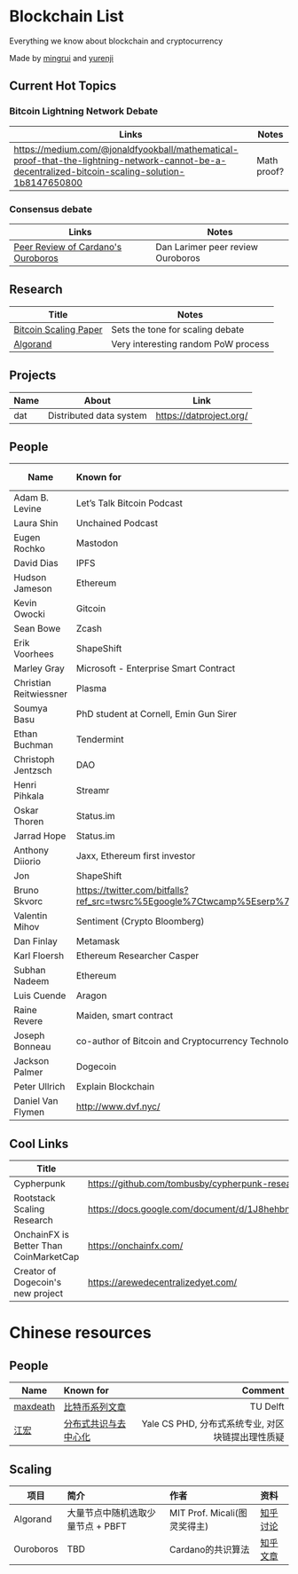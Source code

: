 # Blockchain List
Everything we know about blockchain and cryptocurrency

Made by [mingrui](https://github.com/mingrui) and [yurenji](https://github.com/yurenji)

## Current Hot Topics
### Bitcoin Lightning Network Debate
| Links | Notes |
| ----- | ----- |
| https://medium.com/@jonaldfyookball/mathematical-proof-that-the-lightning-network-cannot-be-a-decentralized-bitcoin-scaling-solution-1b8147650800 | Math proof? |

### Consensus debate 
| Links | Notes |
| ----- | ----- |
| [Peer Review of Cardano's Ouroboros](https://steemit.com/cardamon/@dan/peer-review-of-cardano-s-ouroboros)| Dan Larimer peer review Ouroboros |

## Research
| Title | Notes |
| ----- | ----- |
|[Bitcoin Scaling Paper](https://drive.google.com/file/d/1mXGpWiSuEwJmbBVVYzPGHfujdkAAClz_/view)| Sets the tone for scaling debate |
|[Algorand](https://arxiv.org/pdf/1607.01341.pdf)| Very interesting random PoW process |

## Projects
|Name| About | Link |
|-|-|-|
|dat| Distributed data system | https://datproject.org/ |

## People

| Name        | Known for           | Interview Count  |
| ------------- |:-------------| -----:|
|Adam B. Levine|	Let’s Talk Bitcoin Podcast	|1|
|Laura Shin|	Unchained Podcast	|1|
|Eugen Rochko|	Mastodon	|1|
|David Dias|	IPFS|	1|
|Hudson Jameson|	Ethereum	|1|
|Kevin Owocki|	Gitcoin	|1|
|Sean Bowe|	Zcash|1|
|Erik Voorhees|	ShapeShift	|1|
|Marley Gray|	Microsoft - Enterprise Smart Contract	|1|
|Christian Reitwiessner|	Plasma	|1|
|Soumya Basu|	PhD student at Cornell, Emin Gun Sirer	|1|
|Ethan Buchman|	Tendermint	|1|
|Christoph Jentzsch|	DAO	|1|
|Henri Pihkala|	Streamr	|1|
|Oskar Thoren|	Status.im	|1|
|Jarrad Hope|	Status.im	|1|
|Anthony Diiorio|	Jaxx, Ethereum first investor	|1|
|Jon| 	ShapeShift	|1|
|Bruno Skvorc|	https://twitter.com/bitfalls?ref_src=twsrc%5Egoogle%7Ctwcamp%5Eserp%7Ctwgr%5Eauthor	|1|
|Valentin Mihov|	Sentiment (Crypto Bloomberg)	|1|
|Dan Finlay|	Metamask	|1|
|Karl Floersh|	Ethereum Researcher Casper	|2|
|Subhan Nadeem|	Ethereum	|1|
|Luis Cuende|	Aragon	|1|
|Raine Revere|	Maiden, smart contract	|1|
|Joseph Bonneau|	 co-author of Bitcoin and Cryptocurrency Technologies	|1|
|Jackson Palmer|	Dogecoin	|1|
|Peter Ullrich|	Explain Blockchain	|1|
|Daniel Van Flymen|	http://www.dvf.nyc/	|1|

## Cool Links
| Title | URL |
| ----- | ----- |
| Cypherpunk | https://github.com/tombusby/cypherpunk-research |
| Rootstack Scaling Research | https://docs.google.com/document/d/1J8hehbnZWzcIUMQcxMiGbjz86wDu3zDFF7UtkR0XjGE/edit# |
| OnchainFX is Better Than CoinMarketCap | https://onchainfx.com/ |
| Creator of Dogecoin's new project | https://arewedecentralizedyet.com/ |



# Chinese resources 

## People

| Name        | Known for           | Comment  |
| ------------- |:-------------| ----------------: |
|[maxdeath](https://www.zhihu.com/people/maxdeath)|	[比特币系列文章](https://zhuanlan.zhihu.com/p/27433645)	|TU Delft |
|[江宏](https://www.zhihu.com/people/lazyseq)|	[分布式共识与去中心化](https://zhuanlan.zhihu.com/p/34290848)	|Yale CS PHD, 分布式系统专业, 对区块链提出理性质疑| 

## Scaling 


| 项目        | 简介          | 作者  |  资料 |
| ------------- |:------------- | :----- |:----- |
|Algorand|大量节点中随机选取少量节点 + PBFT| MIT Prof. Micali(图灵奖得主) | [知乎讨论](https://www.zhihu.com/question/59648250/answer/182742776)|
|Ouroboros| TBD |Cardano的共识算法 | [知乎文章](https://zhuanlan.zhihu.com/p/33824015)| 

